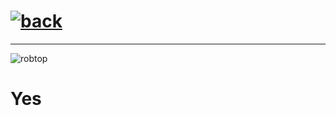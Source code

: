 # [![back](https://cdn.discordapp.com/emojis/887168885747511396?size=32)](https://dxrpy.github.io/Dxrpys-Garbage-Website/gd/geometry-dash)

---

![`robtop`](https://cdn.discordapp.com/attachments/584355797366997002/889013724072009788/RobertTopala.png)

# Yes
